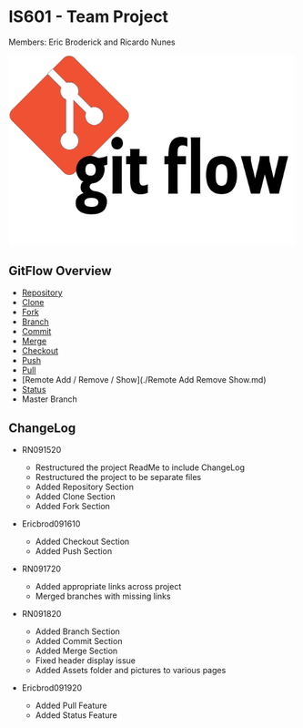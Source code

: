 # IS601 - Team Project 
Members: Eric Broderick and Ricardo Nunes

![GitFlowLogo](./Assets/git-flow-logo.png)

## GitFlow Overview
* [Repository](./Repository.md)
* [Clone](./Clones.md)
* [Fork](./Forks.md)
* [Branch](./Branches.md)
* [Commit](./Commits.md)
* [Merge](./Merges.md)
* [Checkout](./Checkout.md)
* [Push](./Push.md)
* [Pull](./Pull.md) 
* [Remote Add / Remove / Show](./Remote Add Remove Show.md)
* [Status](./Status.md)
* Master Branch


## ChangeLog
* RN091520 
  * Restructured the project ReadMe to include ChangeLog
  * Restructured the project to be separate files
  * Added Repository Section
  * Added Clone Section
  * Added Fork Section
  
* Ericbrod091610 
  * Added Checkout Section
  * Added Push Section

* RN091720 
  * Added appropriate links across project
  * Merged branches with missing links
  
* RN091820
  * Added Branch Section
  * Added Commit Section 
  * Added Merge Section
  * Fixed header display issue
  * Added Assets folder and pictures to various pages

* Ericbrod091920
  * Added Pull Feature 
  * Added Status Feature